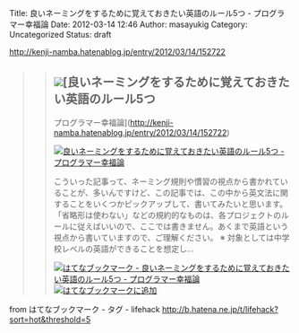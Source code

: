 Title: 良いネーミングをするために覚えておきたい英語のルール5つ - プログラマー幸福論
Date: 2012-03-14 12:46
Author: masayukig
Category: Uncategorized
Status: draft

<http://kenji-namba.hatenablog.jp/entry/2012/03/14/152722>  
  
  

> > ![](http://cdn-ak.favicon.st-hatena.com/?url=http%3A%2F%2Fkenji-namba.hatenablog.jp%2F)[良いネーミングをするために覚えておきたい英語のルール5つ
> > -
> > プログラマー幸福論](http://kenji-namba.hatenablog.jp/entry/2012/03/14/152722)
> >
> > [![良いネーミングをするために覚えておきたい英語のルール5つ -
> > プログラマー幸福論](http://cdn-ak.b.st-hatena.com/entryimage/85264565-1331709811.jpg "良いネーミングをするために覚えておきたい英語のルール5つ - プログラマー幸福論")](http://kenji-namba.hatenablog.jp/entry/2012/03/14/152722)
> >
> > こういった記事って、ネーミング規則や慣習の視点から書かれていることが、多いんですけど、この記事では、この中から英文法に関することをいくつかピックアップして、書いてみたいと思います。
> > 「省略形は使わない」などの規約的なものは、各プロジェクトのルールに従えばいいので、ここでは書きません。あくまで英語という視点から書いていますので、ご理解ください。
> > ※ 対象としては中学校レベルの英語ができることを想定し...
> >
> > [![はてなブックマーク -
> > 良いネーミングをするために覚えておきたい英語のルール5つ -
> > プログラマー幸福論](http://b.hatena.ne.jp/entry/image/http://kenji-namba.hatenablog.jp/entry/2012/03/14/152722 "はてなブックマーク - 良いネーミングをするために覚えておきたい英語のルール5つ - プログラマー幸福論")](http://b.hatena.ne.jp/entry/http://kenji-namba.hatenablog.jp/entry/2012/03/14/152722)
> > [![はてなブックマークに追加](http://b.hatena.ne.jp/images/append.gif "はてなブックマークに追加")](http://b.hatena.ne.jp/append?http://kenji-namba.hatenablog.jp/entry/2012/03/14/152722)

  
  
from はてなブックマーク - タグ - lifehack
<http://b.hatena.ne.jp/t/lifehack?sort=hot&threshold=5>
